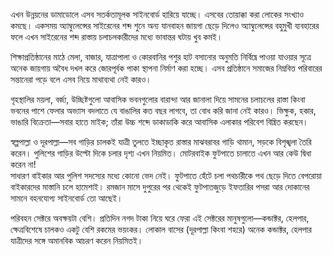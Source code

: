 এখন উন্নয়নের ডামাডোলে এসব সতর্কতামূলক সাইনবোর্ড হারিয়ে যাচ্ছে। এসবের তোয়াক্কা করা লোকের সংখ্যাও কমছে। একসময় অ্যাম্বুলেন্সের সাইরেনের শব্দ শুনে অন্য যানবাহন জায়গা ছেড়ে দিলেও অ্যাম্বুলেন্সের বহুমুখী ব্যবহারের ফলে এখন সাইরেনের শব্দ রাস্তায় চলাচলকারীদের মধ্যে ভাবান্তর ঘটায় খুব কমই।

শিক্ষাপ্রতিষ্ঠানের মাঠে মেলা, বাজার, যাত্রাপালা ও কোরবানির পশুর হাট বসানোর অনুমতি নির্বিঘ্নে পাওয়া যাওয়ার সূত্রে অনেক জায়গায় অবৈধ দখল করে জোরপূর্বক পাকা স্থাপনা নির্মাণ করা হচ্ছে। এসব প্রতিষ্ঠানে সমাজের নিম্নবিত্ত পরিবারের সন্তানেরা পড়ে বলে এসব নিয়ে মাথাব্যথা নেই কারও।

গৃহস্থালির ময়লা, বর্জ্য, উচ্ছিষ্টগুলো আবাসিক ভবনগুলোর বারান্দা আর জানালা দিয়ে সামনের চলাচলের রাস্তা কিংবা ভবনের পাশে ফেলার অভ্যাস বদলাতে যে বাঙালির কত বছর লাগবে, তা বোধ করি জানা নেই কারও। ভিক্ষুক, হকার, ভাঙারি বিক্রেতা—সবার হাতে মাইক; তাঁরা উচ্চ শব্দে ডাকাডাকি করে আবাসিক এলাকার পরিবেশ বিঘ্নিত করছেন।

স্বল্পপাল্লা ও দূরপাল্লা—সব গাড়ির চালকই যাত্রী তুলতে ইচ্ছাকৃত রাস্তার মাঝবরাবর গাড়ি থামান, সড়কে বিশৃঙ্খলা তৈরি করেন। পুলিশের গাড়ির উল্টো দিকে চলার দৃশ্য এখন নিয়মিত। মোটরবাইক ফুটপাতে চালাতে এখন আর কেউ দ্বিধা করেন না!  
সাধারণ বাইকার আর পুলিশ সদস্যের মধ্যে কোনো ভেদ নেই। ফুটপাতে হেঁটে চলা পথচারীকে পথ ছেড়ে দিতে বেপরোয়া বাইকারদের মাস্তানি চলে হামেশাই। রমজান মাসে দুপুরের পর থেকেই ফুটপাতজুড়ে ইফতারির পসরা আর দোকানের সামনে বহনযোগ্য সাইনবোর্ড তো আছেই।

পরিবহন সেক্টরে অবক্ষয়টা বেশি। প্রতিদিন নগদ টাকা নিয়ে ঘরে ফেরা এই সেক্টরের মানুষগুলো—কন্ডাক্টর, হেলপার, ক্ষেত্রবিশেষে চালকও একটু বেশি রকমের ভয়ংকর। লোকাল বাসের (দূরপাল্লা কিংবা শহরে) অনেক কন্ডাক্টর, হেলপার যাত্রীদের সঙ্গে অমানবিক আচরণ করেন নিয়মিতই।
